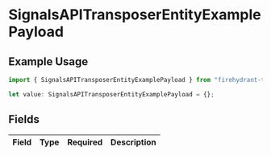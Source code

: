 # SignalsAPITransposerEntityExamplePayload

## Example Usage

```typescript
import { SignalsAPITransposerEntityExamplePayload } from "firehydrant-typescript-sdk/models/components";

let value: SignalsAPITransposerEntityExamplePayload = {};
```

## Fields

| Field       | Type        | Required    | Description |
| ----------- | ----------- | ----------- | ----------- |